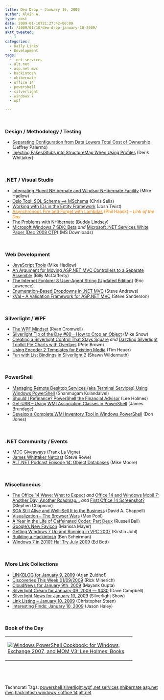 ```yaml
---
title: Dew Drop – January 10, 2009
author: Alvin A.
type: post
date: 2009-01-10T21:27:42+00:00
url: /2009/01/10/dew-drop-january-10-2009/
aktt_tweeted:
  - 1
categories:
  - Daily Links
  - Development
tags:
  - .net services
  - alt.net
  - asp.net mvc
  - hackintosh
  - nhibernate
  - office 14
  - powershell
  - silverlight
  - windows 7
  - wpf

---
```

&#160;

### Design / Methodology / Testing

  * <a target="_blank" href="http://jeffreypalermo.com/blog/separating-configuration-from-data-lowers-total-cost-of-ownership/">Separating Configuration from Data Lowers Total Cost of Ownership</a> (Jeffrey Palermo)
  * <a target="_blank" href="http://devlicio.us/blogs/derik_whittaker/archive/2009/01/09/injecting-fakes-stubs-into-structuremap-when-using-profiles.aspx">Injecting Fakes/Stubs into StructureMap When Using Profiles</a> (Derik Whittaker)

&#160;

### .NET / Visual Studio

  * <a target="_blank" href="http://mikehadlow.blogspot.com/2009/01/integrating-fluent-nhibernate-and.html">Integrating Fluent NHibernate and Windsor NHibernate Facility</a> (Mike Hadlow)
  * <a target="_blank" href="http://www.sellsbrothers.com/news/showTopic.aspx?ixTopic=2234">Oslo Tool: SQL Schema –> MSchema</a> (Chris Sells)
  * <a target="_blank" href="http://www.thejoyofcode.com/Working_with_Ids_in_the_Entity_Framework.aspx">Working with IDs in the Entity Framework</a> (Josh Twist)
  * <a target="_blank" href="http://haacked.com/archive/2009/01/09/asynchronous-fire-and-forget-with-lambdas.aspx"><font color="#ff8000">Asynchronous Fire and Forget with Lambdas</font></a> <font color="#ff8000">(Phil Haack)<em> – Link of the Day</em></font>
  * <a target="_blank" href="http://beginnermediate.com/blogs/buddylindsey/archive/2009/01/09/the-problems-with-nhibernate.aspx">The Problems with NHibernate</a> (Buddy Lindsey)
  * <a target="_blank" href="http://www.microsoft.com/downloads/details.aspx?familyid=a91dc12a-fc94-4027-b67e-46bab7c5226c&displaylang=en&tm">Microsoft Windows 7 SDK: Beta</a>&#160;_and_&#160;<a target="_blank" href="http://www.microsoft.com/downloads/details.aspx?familyid=5057e2b3-c8e5-4b26-a601-ff9621589ce3&displaylang=en&tm">Microsoft .NET Services White Paper (Dec 2008 CTP)</a> (MS Downloads)

&#160;

### Web Development

  * <a target="_blank" href="http://mikehadlow.blogspot.com/2009/01/javascript-tools.html">JavaScript Tools</a> (Mike Hadlow)
  * <a target="_blank" href="http://devlicio.us/blogs/billy_mccafferty/archive/2009/01/09/an-argument-for-moving-asp-net-mvc-controllers-to-a-separate-assembly.aspx">An Argument for Moving ASP.NET MVC Controllers to a Separate Assembly</a> (Billy McCafferty)
  * <a target="_blank" href="http://blogs.msdn.com/ie/archive/2009/01/09/the-internet-explorer-8-user-agent-string-updated-edition.aspx">The Internet Explorer 8 User-Agent String (Updated Edition)</a> (Eric Lawrence)
  * <a target="_blank" href="http://www.platinumbay.com/blogs/dotneticated/archive/2009/01/10/enumeration-based-dropdowns-in-net-mvc.aspx">Enumeration-Based Dropdowns in .NET MVC</a> (Steve Andrews)
  * <a target="_blank" href="http://blog.codeville.net/2009/01/10/xval-a-validation-framework-for-aspnet-mvc/">xVal &#8211; A Validation Framework for ASP.NET MVC</a> (Steve Sanderson)

&#160;

### Silverlight / WPF

  * <a target="_blank" href="http://cromwellhaus.com/blogs/ryanc/archive/2008/11/03/the-wpf-mindset.aspx">The WPF Mindset</a> (Ryan Cromwell)
  * <a target="_blank" href="http://silverlight.net/blogs/msnow/archive/2009/01/09/silverlight-tip-of-the-day-80-how-to-crop-an-object.aspx">Silverlight Tip of the Day #80 &#8211; How to Crop an Object</a> (Mike Snow)
  * <a target="_blank" href="http://community.irritatedvowel.com/blogs/pete_browns_blog/archive/2009/01/09/Creating-a-Silverlight-Control-that-Stays-Square.aspx">Creating a Silverlight Control That Stays Square</a>&#160;_and_&#160;<a target="_blank" href="http://community.irritatedvowel.com/blogs/pete_browns_blog/archive/2009/01/09/Dazzling-Silverlight-Toolkit-Pie-Charts-with-Overlays.aspx">Dazzling Silverlight Toolkit Pie Charts with Overlays</a> (Pete Brown)
  * <a target="_blank" href="http://timheuer.com/blog/archive/2009/01/09/re-using-expression-encoder-templates-for-streaming-media.aspx">Using Encoder 2 Templates for Existing Media</a> (Tim Heuer)
  * <a target="_blank" href="http://wildermuth.com/2009/01/10/Fun_with_List_Bindings_in_Silverlight_2">Fun with List Bindings in Silverlight 2</a> (Shawn Wildermuth)

&#160;

### PowerShell

  * <a target="_blank" href="http://blogs.msdn.com/powershell/archive/2009/01/09/managing-remote-desktop-services-aka-terminal-services-using-windows-powershell.aspx">Managing Remote Desktop Services (aka Terminal Services) Using Windows PowerShell</a> (Shanmugam Kulandaivel)
  * <a target="_blank" href="http://www.leeholmes.com/blog/ShouldIRefinancePowerShellTheFinancialAdvisor.aspx">Should I Refinance? PowerShell the Financial Advisor</a> (Lee Holmes)
  * <a target="_blank" href="http://blogs.msdn.com/powershell/archive/2009/01/10/get-usb-using-wmi-association-classes-in-powershell.aspx">Get-USB &#8211; Using WMI Association Classes in PowerShell</a> (James Brundage)
  * <a target="_blank" href="http://technet.microsoft.com/en-us/magazine/2009.02.windowspowershell.aspx">Develop a Complete WMI Inventory Tool in Windows PowerShell</a> (Don Jones)

&#160;

### .NET Community / Events

  * <a target="_blank" href="http://franksworld.com/blog/archive/2009/01/09/11308.aspx">MDC Giveaways</a> (Frank La Vigne)
  * <a target="_blank" href="http://blogs.msdn.com/steverowe/archive/2009/01/09/james-whittaker-netcast.aspx">James Whittaker Netcast</a> (Steve Rowe)
  * <a target="_blank" href="http://altnetpodcast.com/episodes/14-object-databases">ALT.NET Podcast Episode 14: Object Databases</a> (Mike Moore)

&#160;

### Miscellaneous

  * <a target="_blank" href="http://uxevangelist.blogspot.com/2009/01/office-14-wave-what-to-expect.html">The Office 14 Wave: What to Expect</a>&#160;_and_&#160;<a target="_blank" href="http://uxevangelist.blogspot.com/2009/01/office-14-and-windows-mobile-7-another.html">Office 14 and Windows Mobil 7: Another Day, Another Roadmap&#8230;</a> _and_&#160;<a target="_blank" href="http://uxevangelist.blogspot.com/2009/01/first-office-14-screenshot_8710.html">First Office 14 Screenshot?</a> (Stephen Chapman)
  * <a target="_blank" href="http://broadcast.oreilly.com/2009/01/soa-still-alive-and-well--sell.html">SOA Still Alive and Well&#8211;Sell It to the Business</a> (David A. Chappell)
  * <a target="_blank" href="http://www.codesqueeze.com/visualization-the-browser-wars/">Visualization &#8211; The Browser Wars</a> (Max Pool)
  * <a target="_blank" href="http://www.caffeinatedcoder.com/a-year-in-the-life-of-caffeinated-coder-part-deux/">A Year in the Life of Caffeinated Coder: Part Deux</a> (Russell Ball)
  * <a target="_blank" href="http://googleblog.blogspot.com/2009/01/googles-new-favicon.html">Google&#8217;s New Favicon</a> (Marissa Mayer)
  * <a target="_blank" href="http://geekswithblogs.net/KirstinJ/archive/2009/01/09/getting-windows-7-up-and-running-in-vpc-2007.aspx">Getting Windows 7 Up and Running in VPC 2007</a> (Kirstin Juhl)
  * <a target="_blank" href="http://flux88.com/blog/building-a-hackintosh/">Building a Hackintosh</a> (Ben Scheirman)
  * <a target="_blank" href="http://blogs.zdnet.com/Bott/?p=649">Windows 7 in 2010? Ha! Try July 2009</a> (Ed Bott)

&#160;

### More Link Collections

  * <a target="_blank" href="http://www.arjansworld.com/2009/01/09/linkblog-for-january-9-2009/">LINKBLOG for January 9, 2009</a> (Arjan Zuidhof)
  * <a target="_blank" href="http://www.atalasoft.com/cs/blogs/rickm/archive/2009/01/09/discoveries-this-week-01-09-2008.aspx">Discoveries This Week 01/09/2009</a> (Rick Minerich)
  * <a target="_blank" href="http://www.cloudave.com/link/cloudnews-for-january-9th-2009">CloudNews for January 9th, 2009</a> (Mayank Gupta)
  * <a target="_blank" href="http://geekswithblogs.net/WynApseTechnicalMusings/archive/2009/01/09/128521.aspx">Silverlight Cream for January 09, 2009 &#8212; #480</a> (Dave Campbell)
  * <a target="_blank" href="http://www.silverlightshow.net/news/Silverlight-News-for-January-10-2008.aspx">Silverlight News for January 10, 2009</a> (Silverlight Show)
  * <a target="_blank" href="http://dotnetjunkies.com/WebLog/csteen/archive/2009/01/10/565751.aspx">Link Listing &#8211; January 10, 2009</a> (Christopher Steen)
  * <a target="_blank" href="http://jasonhaley.com/blog/archive/2009/01/10/142699.aspx">Interesting Finds: January 10, 2009</a> (Jason Haley)

&#160;

### Book of the Day

<div style="padding-bottom: 0px; margin: 0px; padding-left: 0px; padding-right: 0px; display: inline; float: none; padding-top: 0px" id="scid:7dc1bd33-94bd-46fd-a20b-0131235bcd47:64e5dc36-5e5c-4b50-bc5b-e93f3f0a10ec" class="wlWriterEditableSmartContent">
  <table cellspacing="0" cellpadding="2" width="400" border="0" unselectable="on">
    <tr>
      <td valign="top" width="400">
        <p>
          <a title="Windows PowerShell Cookbook: for Windows, Exchange 2007, and MOM V3: Lee Holmes: Books" href="http://www.amazon.com/exec/obidos/ASIN/0596528493/alvinashcraft-20"><img data-recalc-dims="1" decoding="async" src="https://i0.wp.com/images.amazon.com/images/P/0596528493.01.MZZZZZZZ.jpg?w=660" border="0" align="left" style="float:left" />Windows PowerShell Cookbook: for Windows, Exchange 2007, and MOM V3: Lee Holmes: Books</a>
        </p>
      </td>
    </tr>
  </table>
</div>

&#160;

<div style="padding-bottom: 0px; margin: 0px; padding-left: 0px; padding-right: 0px; display: inline; float: none; padding-top: 0px" id="scid:C16BAC14-9A3D-4c50-9394-FBFEF7A93539:567f1b97-57aa-4d02-a340-ea8d6fefdf00" class="wlWriterEditableSmartContent">
  <!--dotnetkickit-->
</div>

&#160;

<div style="padding-bottom: 0px; margin: 0px; padding-left: 0px; padding-right: 0px; display: inline; float: none; padding-top: 0px" id="scid:0767317B-992E-4b12-91E0-4F059A8CECA8:a9c08b1c-f41f-4ed2-a098-a3be9f9a9bfe" class="wlWriterEditableSmartContent">
  Technorati Tags: <a href="http://technorati.com/tags/powershell" rel="tag">powershell</a>,<a href="http://technorati.com/tags/silverlight" rel="tag">silverlight</a>,<a href="http://technorati.com/tags/wpf" rel="tag">wpf</a>,<a href="http://technorati.com/tags/.net+services" rel="tag">.net services</a>,<a href="http://technorati.com/tags/nhibernate" rel="tag">nhibernate</a>,<a href="http://technorati.com/tags/asp.net+mvc" rel="tag">asp.net mvc</a>,<a href="http://technorati.com/tags/hackintosh" rel="tag">hackintosh</a>,<a href="http://technorati.com/tags/windows+7" rel="tag">windows 7</a>,<a href="http://technorati.com/tags/office+14" rel="tag">office 14</a>,<a href="http://technorati.com/tags/alt.net" rel="tag">alt.net</a>
</div>